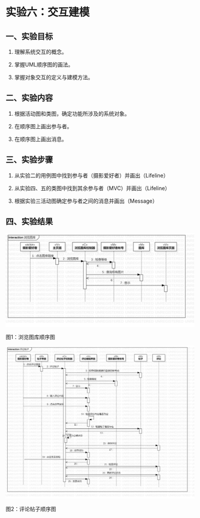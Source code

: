 # 实验六：交互建模

## 一、实验目标

1. 理解系统交互的概念。 

2. 掌握UML顺序图的画法。 

3. 掌握对象交互的定义与建模方法。

## 二、实验内容

1. 根据活动图和类图，确定功能所涉及的系统对象。  

2. 在顺序图上画出参与者。  

3. 在顺序图上画出消息。 

## 三、实验步骤

1. 从实验二的用例图中找到参与者（摄影爱好者）并画出（Lifeline）

2. 从实验四、五的类图中找到其余参与者（MVC）并画出（Lifeline）

3. 根据实验三活动图确定参与者之间的消息并画出（Message）

## 四、实验结果

![浏览图库顺序图](./Lab6_SequenceDiagram1.jpg)  

图1：浏览图库顺序图

![评论帖子顺序图](./Lab6_SequenceDiagram2.jpg)  

图2：评论帖子顺序图